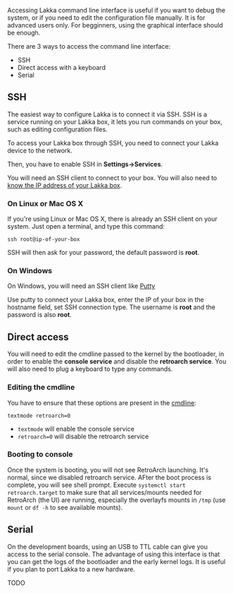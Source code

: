 Accessing Lakka command line interface is useful if you want to debug the system, or if you need to edit the configuration file manually. It is for advanced users only. For begginners, using the graphical interface should be enough.

There are 3 ways to access the command line interface:

 * SSH
 * Direct access with a keyboard
 * Serial

## SSH

The easiest way to configure Lakka is to connect it via SSH. SSH is a service running on your Lakka box, it lets you run commands on your box, such as editing configuration files.

To access your Lakka box through SSH, you need to connect your Lakka device to the network.

Then, you have to enable SSH in **Settings->Services**.

You will need an SSH client to connect to your box. You will also need to [know the IP address of your Lakka box](Finding-the-IP-of-your-Lakka-box).

### On Linux or Mac OS X

If you're using Linux or Mac OS X, there is already an SSH client on your system. Just open a terminal, and type this command:

    ssh root@ip-of-your-box

SSH will then ask for your password, the default password is **root**.

### On Windows

On Windows, you will need an SSH client like [Putty](https://www.putty.org/)

Use putty to connect your Lakka box, enter the IP of your box in the hostname field, set SSH connection type. The username is **root** and the password is also **root**.

## Direct access

You will need to edit the cmdline passed to the kernel by the bootloader, in order to enable the **console service** and disable the **retroarch service**. You will also need to plug a keyboard to type any commands.

### Editing the cmdline

You have to ensure that these options are present in the [cmdline](The-bootloader):

    textmode retroarch=0

 * `textmode` will enable the console service
 * `retroarch=0` will disable the retroarch service

### Booting to console

Once the system is booting, you will not see RetroArch launching. It's normal, since we disabled retroarch service. AFter the boot process is complete, you will see shell prompt. Execute `systemctl start retroarch.target` to make sure that all services/mounts needed for RetroArch (the UI) are running, especially the overlayfs mounts in `/tmp` (use `mount` or `df -h` to see available mounts).

## Serial

On the development boards, using an USB to TTL cable can give you access to the serial console. The advantage of using this interface is that you can get the logs of the bootloader and the early kernel logs. It is useful if you plan to port Lakka to a new hardware.

TODO
